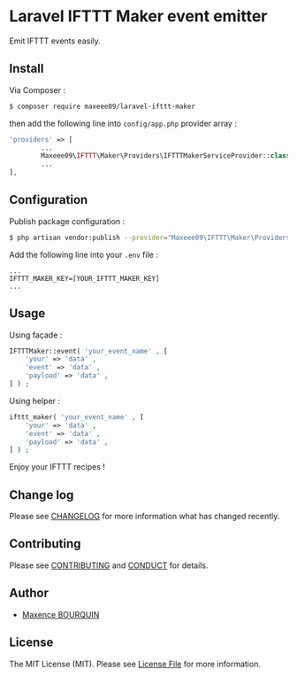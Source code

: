 # Laravel IFTTT Maker event emitter

Emit IFTTT events easily.

## Install

Via Composer :

``` bash
$ composer require maxeee09/laravel-ifttt-maker
```

then add the following line into `config/app.php` provider array :
 
``` php
'providers' => [
		...
		Maxeee09\IFTTT\Maker\Providers\IFTTTMakerServiceProvider::class,
		...
],
```

## Configuration

Publish package configuration :

``` bash
$ php artisan vendor:publish --provider="Maxeee09\IFTTT\Maker\Providers\IFTTTMakerServiceProvider" --tag="config"
```

Add the following line into your `.env` file :

```
...
IFTTT_MAKER_KEY=[YOUR_IFTTT_MAKER_KEY]
...
```

## Usage

Using façade :

``` php
IFTTTMaker::event( 'your_event_name' , [
	'your' => 'data' ,
	'event' => 'data' ,
	'payload' => 'data' ,
] ) ;
```

Using helper :

``` php
ifttt_maker( 'your_event_name' , [
	'your' => 'data' ,
	'event' => 'data' ,
	'payload' => 'data' ,
] ) ;
```

Enjoy your IFTTT recipes !

## Change log

Please see [CHANGELOG](CHANGELOG.md) for more information what has changed recently.

## Contributing

Please see [CONTRIBUTING](CONTRIBUTING.md) and [CONDUCT](CONDUCT.md) for details.

## Author

- [Maxence BOURQUIN][link-author]

## License

The MIT License (MIT). Please see [License File](LICENSE.md) for more information.

[link-author]: https://github.com/Maxeee09
